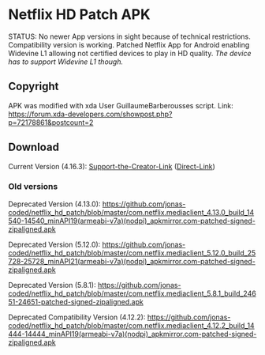 # Netflix HD Patch APK
STATUS: No newer App versions in sight because of technical restrictions. Compatibility version is working.
Patched Netflix App for Android enabling Widevine L1 allowing not certified devices to play in HD quality. *The device has to support Widevine L1 though.*

## Copyright
APK was modified with xda User GuillaumeBarberousses script. Link: https://forum.xda-developers.com/showpost.php?p=72178861&postcount=2

## Download
Current Version (4.16.3): [Support-the-Creator-Link](http://gestyy.com/eqcY6p) ([Direct-Link](https://www.dropbox.com/s/pe0qnwaqxiosp5k/4.16.3-patched-signed-zipaligned.apk?dl=1))

### Old versions
Deprecated Version (4.13.0): https://github.com/jonas-coded/netflix_hd_patch/blob/master/com.netflix.mediaclient_4.13.0_build_14540-14540_minAPI19(armeabi-v7a)(nodpi)_apkmirror.com-patched-signed-zipaligned.apk

Deprecated Version (5.12.0): https://github.com/jonas-coded/netflix_hd_patch/blob/master/com.netflix.mediaclient_5.12.0_build_25728-25728_minAPI21(armeabi-v7a)(nodpi)_apkmirror.com-patched-signed-zipaligned.apk

Deprecated Version (5.8.1): https://github.com/jonas-coded/netflix_hd_patch/blob/master/com.netflix.mediaclient_5.8.1_build_24651-24651-patched-signed-zipaligned.apk

Deprecated Compatibility Version (4.12.2): https://github.com/jonas-coded/netflix_hd_patch/blob/master/com.netflix.mediaclient_4.12.2_build_14444-14444_minAPI19(armeabi-v7a)(nodpi)_apkmirror.com-patched-signed-zipaligned.apk
